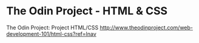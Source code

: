 # The Odin Project - HTML & CSS
The Odin Project: Project HTML/CSS
http://www.theodinproject.com/web-development-101/html-css?ref=lnav